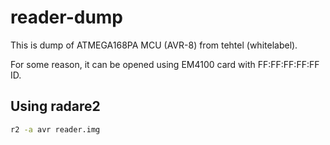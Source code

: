 # reader-dump

This is dump of ATMEGA168PA MCU (AVR-8) from tehtel (whitelabel). 

For some reason, it can be opened using EM4100 card with FF:FF:FF:FF:FF ID.

## Using radare2

```bash
r2 -a avr reader.img
```
